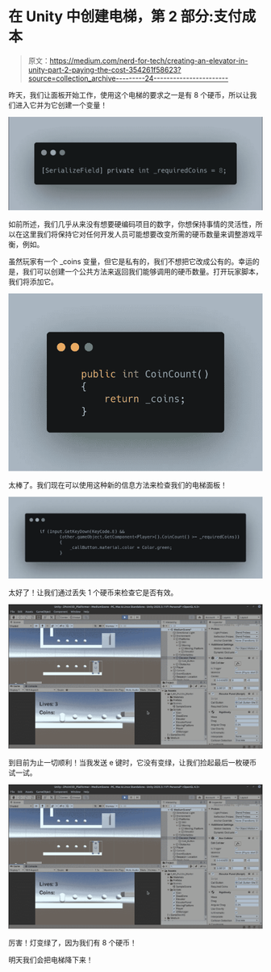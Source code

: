 # 在 Unity 中创建电梯，第 2 部分:支付成本

> 原文：<https://medium.com/nerd-for-tech/creating-an-elevator-in-unity-part-2-paying-the-cost-354261f58623?source=collection_archive---------24----------------------->

昨天，我们让面板开始工作，使用这个电梯的要求之一是有 8 个硬币，所以让我们进入它并为它创建一个变量！

![](img/2855158f70bc8ef7c718ca47b3072ff8.png)

如前所述，我们几乎从来没有想要硬编码项目的数字，你想保持事情的灵活性，所以在这里我们将保持它对任何开发人员可能想要改变所需的硬币数量来调整游戏平衡，例如。

虽然玩家有一个 _coins 变量，但它是私有的，我们不想把它改成公有的。幸运的是，我们可以创建一个公共方法来返回我们能够调用的硬币数量。打开玩家脚本，我们将添加它。

![](img/7865dfae3d603fd219240a67fffc488e.png)

太棒了。我们现在可以使用这种新的信息方法来检查我们的电梯面板！

![](img/8f40a2976d9983ee6e698b5e9d781ac3.png)

太好了！让我们通过丢失 1 个硬币来检查它是否有效。

![](img/191fe1b1b88b62c344150a65b537a598.png)

到目前为止一切顺利！当我发送 e 键时，它没有变绿，让我们捡起最后一枚硬币试一试。

![](img/191fe1b1b88b62c344150a65b537a598.png)

厉害！灯变绿了，因为我们有 8 个硬币！

明天我们会把电梯降下来！